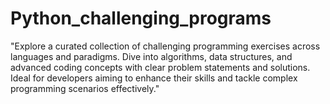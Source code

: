 # Python_challenging_programs
"Explore a curated collection of challenging programming exercises across languages and paradigms. Dive into algorithms, data structures, and advanced coding concepts with clear problem statements and solutions. Ideal for developers aiming to enhance their skills and tackle complex programming scenarios effectively."

